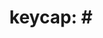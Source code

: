 ---
layout: smileys&emotion
title: "keycap: #"
emoji: keycap_hashtag
permalink: #️⃣.html
image: assets/img/3moji/keycap_hashtag.png
---
